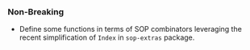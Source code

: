 ### Non-Breaking

- Define some functions in terms of SOP combinators leveraging the recent
  simplification of `Index` in `sop-extras` package.
